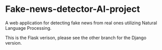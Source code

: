 # Fake-news-detector-AI-project

A web application for detecting fake news from real ones utilizing Natural Language Processing.

This is the Flask verison, please see the other branch for the Django version.
